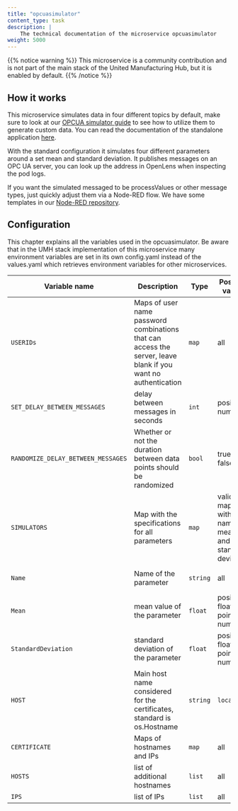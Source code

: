 ```yaml
---
title: "opcuasimulator"
content_type: task
description: |
    The technical documentation of the microservice opcuasimulator
weight: 5000
---
```


{{% notice warning %}}
This microservice is a community contribution and is not part of the main stack of the United Manufacturing Hub, but it is enabled by default.
{{% /notice %}}

## How it works

This microservice simulates data in four different topics by default, make sure to look at our [OPCUA simulator guide](/guides/getstarted/data-manipulation/creating-node-red-flow-with-simulated-opcua-data) to see how to utilize them to generate custom data.
You can read the documentation of the standalone application [here](https://github.com/amine-amaach/simulators/tree/main/ioTSensorsOPCUA).

With the standard configuration it simulates four different parameters around a set mean and standard deviation.
It publishes messages on an OPC UA server, you can look up the address in OpenLens when inspecting the pod logs.

If you want the simulated messaged to be processValues or other message types, just quickly adjust them via a Node-RED flow.
We have some templates in our [Node-RED repository](/guides/open-source/node-red/tutorial/node-red-flows-repo/).



## Configuration

This chapter explains all the variables used in the opcuasimulator. Be aware that in the UMH stack implementation of this microservice
many environment variables are set in its own config.yaml instead of the values.yaml which retrieves environment variables for other microservices.


| Variable name                      | Description                                                      | Type     | Possible values | Example value                                               |
|------------------------------------|------------------------------------------------------------------|----------|--|-------------------------------------------------------------|
| `USERIDs`                        | Maps of user name password combinations that can access the server, leave blank if you want no authentication                                 | `map` | all | `[{"Username" : "root", "Password" : "secret"}]`                                  |
| `SET_DELAY_BETWEEN_MESSAGES`       | delay between messages in seconds                                    | `int`    | positive numbers | 15    |
| `RANDOMIZE_DELAY_BETWEEN_MESSAGES` | Whether or not the duration between data points should be randomized | `bool`   | true, false | false      |
| `SIMULATORS`                       | Map with the specifications for all parameters                       | `map`    |valid maps with name, mean and standard deviation | `[{Name: Temperature, Mean: 5, StandardDeviation: 1}]`|
| `Name`                             | Name of the parameter | `string` | all     | `Temperature`, `Humidity`, `Density`, `Weight`
| `Mean`                             | mean value of the parameter | `float`    | positive floating point numbers     | 80.7   |
| `StandardDeviation`                | standard deviation of the parameter| `float`    | positive floating point numbers    |1.54|
|`HOST`|Main host name considered for the certificates, standard is os.Hostname|`string`|`localhost`|
| `CERTIFICATE`                      | Maps of hostnames and IPs | `map` | all | `"CERTIFICATE":{"Hosts":[], "IPS":[]}`
| `HOSTS`                            | list of additional hostnames | `list` | all | `"Hosts":["opcua"]`
| `IPS`                              | list of IPs| `list` | all | `"IPS":[]`